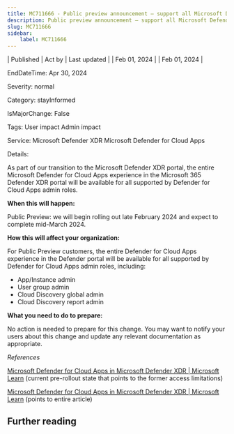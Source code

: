 ```yaml
---
title: MC711666 - Public preview announcement – support all Microsoft Defender for Cloud Apps users by Microsoft Defender XDR portal
description: Public preview announcement – support all Microsoft Defender for Cloud Apps users by Microsoft Defender XDR portal
slug: MC711666
sidebar:
    label: MC711666
---
```



| Published | Act by | Last updated |
| Feb 01, 2024 |  | Feb 01, 2024 |

EndDateTime: Apr 30, 2024

Severity: normal

Category: stayInformed

IsMajorChange: False

Tags: User impact Admin impact

Service: Microsoft Defender XDR Microsoft Defender for Cloud Apps

Details: 

<p>As part of our transition to the Microsoft Defender XDR portal, the entire Microsoft Defender for Cloud Apps experience in the Microsoft 365 Defender XDR portal will be available for all supported by Defender for Cloud Apps admin roles.</p><p><b>When this will happen:</b><br></p><p>Public Preview: we will begin rolling out late February 2024 and expect to complete mid-March 2024.</p><p><b>How this will affect your organization:</b></p><p>For Public Preview customers, the entire Defender for Cloud Apps experience in the Defender portal will be available for all supported by Defender for Cloud Apps admin roles, including:</p><ul><li>App/Instance admin</li><li>User group admin</li><li>Cloud Discovery global admin</li><li>Cloud Discovery report admin</li></ul><p><b>What you need to do to prepare:</b><br></p><p>No action is needed to prepare for this change. You may want to notify your users about this change and update any relevant documentation as appropriate.<br></p><p><i>References</i></p><p><a href="https://learn.microsoft.com/microsoft-365/security/defender/microsoft-365-security-center-defender-cloud-apps?view=o365-worldwide#limitations" target="_blank">Microsoft Defender for Cloud Apps in Microsoft Defender XDR | Microsoft Learn</a> (current pre-rollout state that points to the former access limitations)</p><p><a href="https://learn.microsoft.com/microsoft-365/security/defender/microsoft-365-security-center-defender-cloud-apps?view=o365-worldwide" target="_blank">Microsoft Defender for Cloud Apps in Microsoft Defender XDR | Microsoft Learn</a> (points to entire article)</p>

## Further reading
